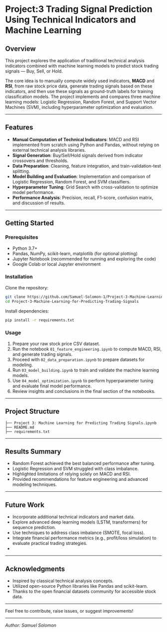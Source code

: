 # Project:3 Trading Signal Prediction Using Technical Indicators and Machine Learning

## Overview

This project explores the application of traditional technical analysis indicators combined with machine learning models to predict stock trading signals — Buy, Sell, or Hold.

The core idea is to manually compute widely used indicators, **MACD** and **RSI**, from raw stock price data, generate trading signals based on these indicators, and then use these signals as ground-truth labels for training classification models. The project implements and compares three machine learning models: Logistic Regression, Random Forest, and Support Vector Machines (SVM), including hyperparameter optimization and evaluation.

---

## Features

- **Manual Computation of Technical Indicators**: MACD and RSI implemented from scratch using Python and Pandas, without relying on external technical analysis libraries.
- **Signal Generation**: Buy/Sell/Hold signals derived from indicator crossovers and thresholds.
- **Data Preparation**: Cleaning, feature integration, and train-validation-test splitting.
- **Model Building and Evaluation**: Implementation and comparison of Logistic Regression, Random Forest, and SVM classifiers.
- **Hyperparameter Tuning**: Grid Search with cross-validation to optimize model performance.
- **Performance Analysis**: Precision, recall, F1-score, confusion matrix, and discussion of results.
  
---

## Getting Started

### Prerequisites

- Python 3.7+
- Pandas, NumPy, scikit-learn, matplotlib (for optional plotting)
- Jupyter Notebook (recommended for running and exploring the code)
- Google Colab or local Jupyter environment

### Installation

Clone the repository:

```bash
git clone https://github.com/Samuel-Solomon-1/Project-3-Machine-Learning-for-Predicting-Trading-Signals/.git
cd Project-3-Machine-Learning-for-Predicting-Trading-Signals
````

Install dependencies:

```bash
pip install -r requirements.txt
```

### Usage

1. Prepare your raw stock price CSV dataset.
2. Run the notebook `01_feature_engineering.ipynb` to compute MACD, RSI, and generate trading signals.
3. Proceed with `02_data_preparation.ipynb` to prepare datasets for modeling.
4. Run `03_model_building.ipynb` to train and validate the machine learning models.
5. Use `04_model_optimization.ipynb` to perform hyperparameter tuning and evaluate final model performance.
6. Review insights and conclusions in the final section of the notebooks.

---

## Project Structure

```
├── Project 3: Machine Learning for Predicting Trading Signals.ipynb
├── README.md
├── requirements.txt
```

---

## Results Summary

* Random Forest achieved the best balanced performance after tuning.
* Logistic Regression and SVM struggled with class imbalance.
* Highlighted limitations of relying solely on MACD and RSI.
* Provided recommendations for feature engineering and advanced modeling techniques.

---

## Future Work

* Incorporate additional technical indicators and market data.
* Explore advanced deep learning models (LSTM, transformers) for sequence prediction.
* Use techniques to address class imbalance (SMOTE, focal loss).
* Integrate financial performance metrics (e.g., profit/loss simulation) to evaluate practical trading strategies.
* 
---

## Acknowledgments

* Inspired by classical technical analysis concepts.
* Utilized open-source Python libraries like Pandas and scikit-learn.
* Thanks to the open financial datasets community for accessible stock data.

---

Feel free to contribute, raise issues, or suggest improvements!

---

*Author: Samuel Solomon*
